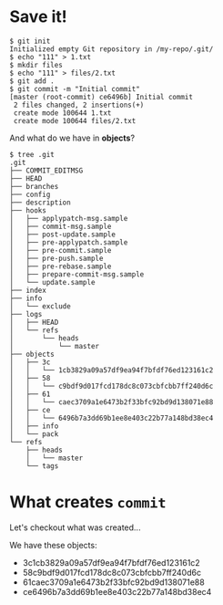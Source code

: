 # Save it!

```
$ git init
Initialized empty Git repository in /my-repo/.git/
$ echo "111" > 1.txt
$ mkdir files
$ echo "111" > files/2.txt
$ git add .
$ git commit -m "Initial commit"
[master (root-commit) ce6496b] Initial commit
 2 files changed, 2 insertions(+)
 create mode 100644 1.txt
 create mode 100644 files/2.txt
```

And what do we have in **objects**?

```
$ tree .git
.git
├── COMMIT_EDITMSG
├── HEAD
├── branches
├── config
├── description
├── hooks
│   ├── applypatch-msg.sample
│   ├── commit-msg.sample
│   ├── post-update.sample
│   ├── pre-applypatch.sample
│   ├── pre-commit.sample
│   ├── pre-push.sample
│   ├── pre-rebase.sample
│   ├── prepare-commit-msg.sample
│   └── update.sample
├── index
├── info
│   └── exclude
├── logs
│   ├── HEAD
│   └── refs
│       └── heads
│           └── master
├── objects
│   ├── 3c
│   │   └── 1cb3829a09a57df9ea94f7bfdf76ed123161c2
│   ├── 58
│   │   └── c9bdf9d017fcd178dc8c073cbfcbb7ff240d6c
│   ├── 61
│   │   └── caec3709a1e6473b2f33bfc92bd9d138071e88
│   ├── ce
│   │   └── 6496b7a3dd69b1ee8e403c22b77a148bd38ec4
│   ├── info
│   └── pack
└── refs
    ├── heads
    │   └── master
    └── tags
```

# What creates `commit`

Let's checkout what was created...

We have these objects:
- 3c1cb3829a09a57df9ea94f7bfdf76ed123161c2
- 58c9bdf9d017fcd178dc8c073cbfcbb7ff240d6c
- 61caec3709a1e6473b2f33bfc92bd9d138071e88
- ce6496b7a3dd69b1ee8e403c22b77a148bd38ec4
